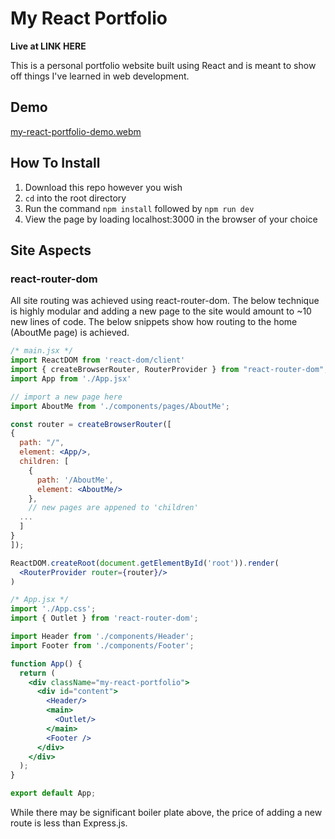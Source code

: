 # My React Portfolio

**Live at LINK HERE**

This is a personal portfolio website built using React and is meant to
show off things I've learned in web development.

## Demo
[my-react-portfolio-demo.webm](https://github.com/TurtleNav/my-react-portfolio/assets/57142468/13381bf4-43ae-40b2-af4a-ca86195514d0)

## How To Install

1. Download this repo however you wish
2. `cd` into the root directory
3. Run the command `npm install` followed by `npm run dev`
4. View the page by loading localhost:3000 in the browser of your choice

## Site Aspects

### react-router-dom
All site routing was achieved using react-router-dom. The below technique is highly modular and adding a new page to the site
would amount to ~10 new lines of code. The below snippets show how routing to the home (AboutMe page) is achieved.

```jsx
/* main.jsx */
import ReactDOM from 'react-dom/client'
import { createBrowserRouter, RouterProvider } from "react-router-dom";
import App from './App.jsx'

// import a new page here
import AboutMe from './components/pages/AboutMe';

const router = createBrowserRouter([
{
  path: "/",
  element: <App/>,
  children: [
    {
      path: '/AboutMe',
      element: <AboutMe/>
    },
    // new pages are appened to 'children'
  ...
  ]
}
]);

ReactDOM.createRoot(document.getElementById('root')).render(
  <RouterProvider router={router}/>
)
```

```jsx
/* App.jsx */
import './App.css';
import { Outlet } from 'react-router-dom';

import Header from './components/Header';
import Footer from './components/Footer';

function App() {
  return (
    <div className="my-react-portfolio">
      <div id="content">
        <Header/>
        <main>
          <Outlet/>
        </main>
        <Footer />
      </div>
    </div>
  );
}

export default App;
```

While there may be significant boiler plate above, the price of adding a new route is less than Express.js.

